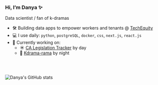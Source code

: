### Hi, I’m Danya ✨
Data scientist / fan of k-dramas
</br>

- 🛠️ Building data apps to empower workers and tenants @ [TechEquity](https://techequity.us/people/danya-sherbini/)
- 💻 I use daily: `python`, `postgreSQL`, `docker`, `css`, `next.js`, `react.js`
- 🧰 Currently working on:
  - ☀️ [CA Legislation Tracker](https://github.com/techequitycollaborative/legislation-tracker) by day
  - 🌚 [Kdrama-rama](https://github.com/dsherbini/kdrama-recommendations) by night

</br>
</br>

![Danya's GitHub stats](https://github-readme-stats.vercel.app/api?username=dsherbini&show_icons=true&include_all_commits=true&show=prs_merged,reviews&hide_rank=true&theme=shadow_blue&custom_title=Stats) 

<!---![Top Langs](https://github-readme-stats.vercel.app/api/top-langs/?username=dsherbini&exclude_repo=abortion-laws-by-state-map&layout=donut&theme=shadow_blue&custom_title=Languages)--->

<!---
dsherbini/dsherbini is a ✨ special ✨ repository because its `README.md` (this file) appears on your GitHub profile.
You can click the Preview link to take a look at your changes.
--->
